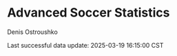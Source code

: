 # Advanced Soccer Statistics
Denis Ostroushko

<!-- gfm -->

Last successful data update: 2025-03-19 16:15:00 CST
